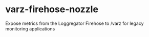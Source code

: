 # varz-firehose-nozzle
Expose metrics from the Loggregator Firehose to /varz for legacy monitoring applications
